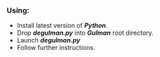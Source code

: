### Using:
- Install latest version of ***Python***.
- Drop ***degulman.py*** into ***Gulman*** root directory.
- Launch ***degulman.py***
- Follow further instructions.
